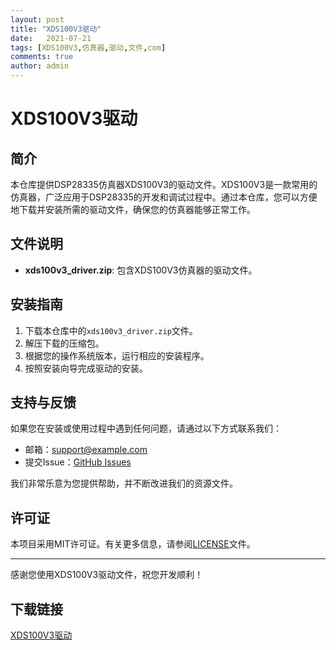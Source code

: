 ```yaml
---
layout: post
title: "XDS100V3驱动"
date:   2021-07-21
tags: [XDS100V3,仿真器,驱动,文件,com]
comments: true
author: admin
---
```

# XDS100V3驱动

## 简介
本仓库提供DSP28335仿真器XDS100V3的驱动文件。XDS100V3是一款常用的仿真器，广泛应用于DSP28335的开发和调试过程中。通过本仓库，您可以方便地下载并安装所需的驱动文件，确保您的仿真器能够正常工作。

## 文件说明
- **xds100v3_driver.zip**: 包含XDS100V3仿真器的驱动文件。

## 安装指南
1. 下载本仓库中的`xds100v3_driver.zip`文件。
2. 解压下载的压缩包。
3. 根据您的操作系统版本，运行相应的安装程序。
4. 按照安装向导完成驱动的安装。

## 支持与反馈
如果您在安装或使用过程中遇到任何问题，请通过以下方式联系我们：
- 邮箱：[support@example.com](mailto:support@example.com)
- 提交Issue：[GitHub Issues](https://github.com/your-repo/issues)

我们非常乐意为您提供帮助，并不断改进我们的资源文件。

## 许可证
本项目采用MIT许可证。有关更多信息，请参阅[LICENSE](LICENSE)文件。

---

感谢您使用XDS100V3驱动文件，祝您开发顺利！

## 下载链接

[XDS100V3驱动](https://pan.quark.cn/s/0a922b320a3f)